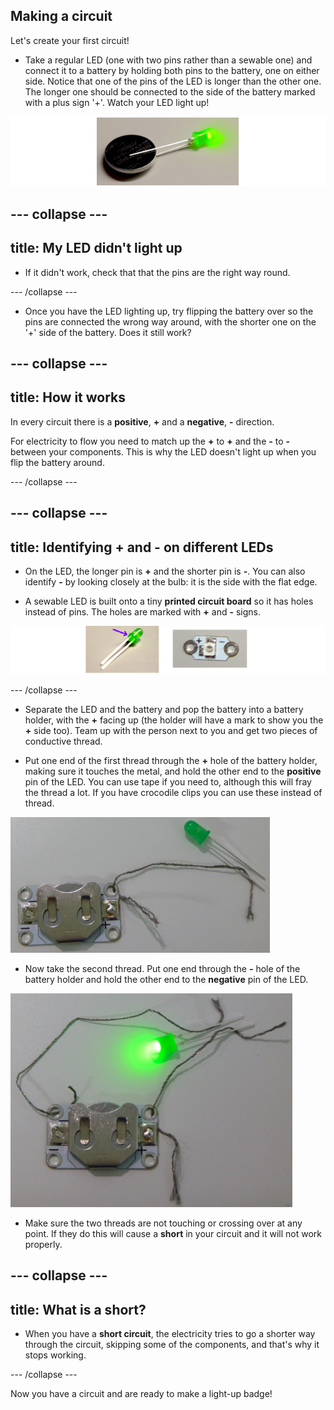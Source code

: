 ## Making a circuit

Let's create your first circuit! 

+ Take a regular LED (one with two pins rather than a sewable one) and connect it to a battery by holding both pins to the battery, one on either side. Notice that one of the pins of the LED is longer than the other one. The longer one should be connected to the side of the battery marked with a plus sign '+'. Watch your LED light up!

![](images/LED_battery_140_291_650.png) 

--- collapse ---
---
title: My LED didn't light up
---

+ If it didn't work, check that that the pins are the right way round. 

--- /collapse ---
 
+ Once you have the LED lighting up, try flipping the battery over so the pins are connected the wrong way around, with the shorter one on the '+' side of the battery. Does it still work?

--- collapse ---
---
title: How it works
---

In every circuit there is a **positive**, **+** and a **negative**, **-** direction. 

For electricity to flow you need to match up the **+** to **+** and the **-** to **-** between your components. This is why the LED doesn't light up when you flip the battery around.

--- /collapse ---

--- collapse ---
---
title: Identifying + and - on different LEDs
---

+ On the LED, the longer pin is **+** and the shorter pin is **-**. You can also identify **-** by looking closely at the bulb: it is the side with the flat edge.
 
+ A sewable LED is built onto a tiny **printed circuit board** so it has holes instead of pins. The holes are marked with **+** and **-** signs. 

![](images/LEDs_pos_neg_100_650.png)

--- /collapse ---

+ Separate the LED and the battery and pop the battery into a battery holder, with the **+** facing up (the holder will have a mark to show you the **+** side too). Team up with the person next to you and get two pieces of conductive thread.

+ Put one end of the first thread through the **+** hole of the battery holder, making sure it touches the metal, and hold the other end to the **positive** pin of the LED. You can use tape if you need to, although this will fray the thread a lot. If you have crocodile clips you can use these instead of thread. 

![](images/circuit_thread_pos.png) 

+ Now take the second thread. Put one end through the **-** hole of the battery holder and hold the other end to the **negative** pin of the LED. 

![](images/circuit_thread_complete.png) 

+ Make sure the two threads are not touching or crossing over at any point. If they do this will cause a **short** in your circuit and it will not work properly.

--- collapse ---
---
title: What is a short?
---

+ When you have a **short circuit**, the electricity tries to go a shorter way through the circuit, skipping some of the components, and that's why it stops working.

--- /collapse ---

Now you have a circuit and are ready to make a light-up badge!